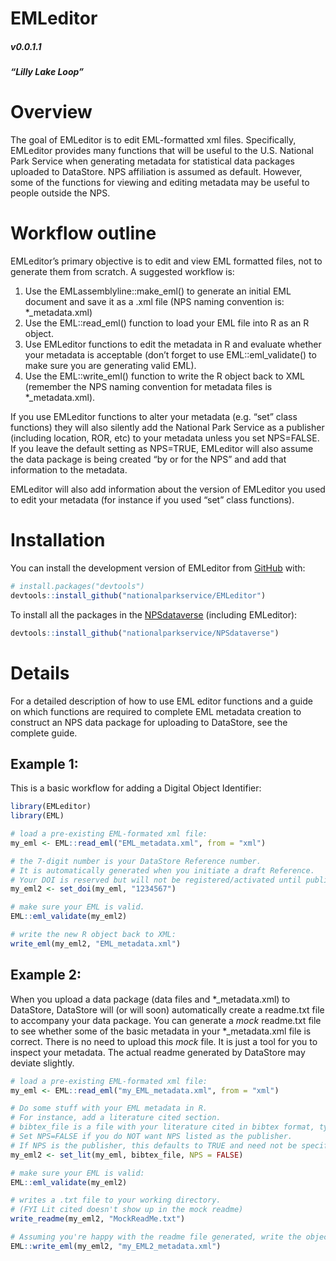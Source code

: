 
<!-- README.md is generated from README.Rmd. Please edit that file -->

# EMLeditor

##### v0.0.1.1

##### “Lilly Lake Loop”

<!-- badges: start -->
<!-- badges: end -->

# Overview

The goal of EMLeditor is to edit EML-formatted xml files. Specifically,
EMLeditor provides many functions that will be useful to the U.S.
National Park Service when generating metadata for statistical data
packages uploaded to DataStore. NPS affiliation is assumed as default.
However, some of the functions for viewing and editing metadata may be
useful to people outside the NPS.

# Workflow outline

EMLeditor’s primary objective is to edit and view EML formatted files,
not to generate them from scratch. A suggested workflow is:

1)  Use the EMLassemblyline::make_eml() to generate an initial EML
    document and save it as a .xml file (NPS naming convention is:
    \*\_metadata.xml)
2)  Use the EML::read_eml() function to load your EML file into R as an
    R object.
3)  Use EMLeditor functions to edit the metadata in R and evaluate
    whether your metadata is acceptable (don’t forget to use
    EML::eml_validate() to make sure you are generating valid EML).
4)  Use the EML::write_eml() function to write the R object back to XML
    (remember the NPS naming convention for metadata files is
    \*\_metadata.xml).

If you use EMLeditor functions to alter your metadata (e.g. “set” class
functions) they will also silently add the National Park Service as a
publisher (including location, ROR, etc) to your metadata unless you set
NPS=FALSE. If you leave the default setting as NPS=TRUE, EMLeditor will
also assume the data package is being created “by or for the NPS” and
add that information to the metadata.

EMLeditor will also add information about the version of EMLeditor you
used to edit your metadata (for instance if you used “set” class
functions).

# Installation

You can install the development version of EMLeditor from
[GitHub](https://github.com/) with:

``` r
# install.packages("devtools")
devtools::install_github("nationalparkservice/EMLeditor")
```

To install all the packages in the
[NPSdataverse](https://github.com/nationalparkservice/NPSdataverse)
(including EMLeditor):

``` r
devtools::install_github("nationalparkservice/NPSdataverse")
```

# Details

For a detailed description of how to use EML editor functions and a
guide on which functions are required to complete EML metadata creation
to construct an NPS data package for uploading to DataStore, see the
complete guide.

## Example 1:

This is a basic workflow for adding a Digital Object Identifier:

``` r
library(EMLeditor)
library(EML)

# load a pre-existing EML-formated xml file:
my_eml <- EML::read_eml("EML_metadata.xml", from = "xml")

# the 7-digit number is your DataStore Reference number.
# It is automatically generated when you initiate a draft Reference.
# Your DOI is reserved but will not be registered/activated until publication.
my_eml2 <- set_doi(my_eml, "1234567")

# make sure your EML is valid.
EML::eml_validate(my_eml2)

# write the new R object back to XML:
write_eml(my_eml2, "EML_metadata.xml")
```

## Example 2:

When you upload a data package (data files and \*\_metadata.xml) to
DataStore, DataStore will (or will soon) automatically create a
readme.txt file to accompany your data package. You can generate a
*mock* readme.txt file to see whether some of the basic metadata in your
\*\_metadata.xml file is correct. There is no need to upload this *mock*
file. It is just a tool for you to inspect your metadata. The actual
readme generated by DataStore may deviate slightly.

``` r
# load a pre-existing EML-formated xml file:
my_eml <- EML::read_eml("my_EML_metadata.xml", from = "xml")

# Do some stuff with your EML metadata in R.
# For instance, add a literature cited section.
# bibtex_file is a file with your literature cited in bibtex format, typically with a .bib extension.
# Set NPS=FALSE if you do NOT want NPS listed as the publisher.
# If NPS is the publisher, this defaults to TRUE and need not be specified.
my_eml2 <- set_lit(my_eml, bibtex_file, NPS = FALSE)

# make sure your EML is valid:
EML::eml_validate(my_eml2)

# writes a .txt file to your working directory.
# (FYI Lit cited doesn't show up in the mock readme)
write_readme(my_eml2, "MockReadMe.txt")

# Assuming you're happy with the readme file generated, write the object to XML:
EML::write_eml(my_eml2, "my_EML2_metadata.xml")
```
